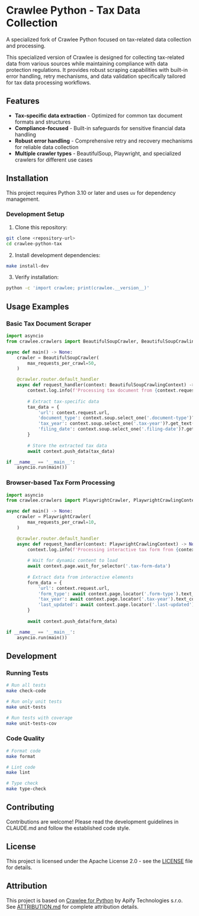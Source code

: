 # Crawlee Python - Tax Data Collection

A specialized fork of Crawlee Python focused on tax-related data collection and processing.

This specialized version of Crawlee is designed for collecting tax-related data from various sources while maintaining compliance with data protection regulations. It provides robust scraping capabilities with built-in error handling, retry mechanisms, and data validation specifically tailored for tax data processing workflows.

## Features

- **Tax-specific data extraction** - Optimized for common tax document formats and structures
- **Compliance-focused** - Built-in safeguards for sensitive financial data handling
- **Robust error handling** - Comprehensive retry and recovery mechanisms for reliable data collection
- **Multiple crawler types** - BeautifulSoup, Playwright, and specialized crawlers for different use cases

## Installation

This project requires Python 3.10 or later and uses `uv` for dependency management.

### Development Setup

1. Clone this repository:
```sh
git clone <repository-url>
cd crawlee-python-tax
```

2. Install development dependencies:
```sh
make install-dev
```

3. Verify installation:
```sh
python -c 'import crawlee; print(crawlee.__version__)'
```

## Usage Examples

### Basic Tax Document Scraper

```python
import asyncio
from crawlee.crawlers import BeautifulSoupCrawler, BeautifulSoupCrawlingContext

async def main() -> None:
    crawler = BeautifulSoupCrawler(
        max_requests_per_crawl=50,
    )

    @crawler.router.default_handler
    async def request_handler(context: BeautifulSoupCrawlingContext) -> None:
        context.log.info(f'Processing tax document from {context.request.url} ...')
        
        # Extract tax-specific data
        tax_data = {
            'url': context.request.url,
            'document_type': context.soup.select_one('.document-type')?.get_text(),
            'tax_year': context.soup.select_one('.tax-year')?.get_text(),
            'filing_date': context.soup.select_one('.filing-date')?.get_text(),
        }
        
        # Store the extracted tax data
        await context.push_data(tax_data)

if __name__ == '__main__':
    asyncio.run(main())
```

### Browser-based Tax Form Processing

```python
import asyncio
from crawlee.crawlers import PlaywrightCrawler, PlaywrightCrawlingContext

async def main() -> None:
    crawler = PlaywrightCrawler(
        max_requests_per_crawl=10,
    )

    @crawler.router.default_handler
    async def request_handler(context: PlaywrightCrawlingContext) -> None:
        context.log.info(f'Processing interactive tax form from {context.request.url} ...')
        
        # Wait for dynamic content to load
        await context.page.wait_for_selector('.tax-form-data')
        
        # Extract data from interactive elements
        form_data = {
            'url': context.request.url,
            'form_type': await context.page.locator('.form-type').text_content(),
            'tax_year': await context.page.locator('.tax-year').text_content(),
            'last_updated': await context.page.locator('.last-updated').text_content(),
        }
        
        await context.push_data(form_data)

if __name__ == '__main__':
    asyncio.run(main())
```

## Development

### Running Tests

```sh
# Run all tests
make check-code

# Run only unit tests
make unit-tests

# Run tests with coverage
make unit-tests-cov
```

### Code Quality

```sh
# Format code
make format

# Lint code
make lint

# Type check
make type-check
```

## Contributing

Contributions are welcome! Please read the development guidelines in CLAUDE.md and follow the established code style.

## License

This project is licensed under the Apache License 2.0 - see the [LICENSE](LICENSE) file for details.

## Attribution

This project is based on [Crawlee for Python](https://github.com/apify/crawlee-python) by Apify Technologies s.r.o. See [ATTRIBUTION.md](ATTRIBUTION.md) for complete attribution details.